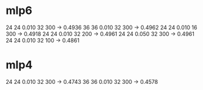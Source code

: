 # mlp6
24 24 0.010 32 300 -> 0.4936
36 36 0.010 32 300 -> 0.4962
24 24 0.010 16 300 -> 0.4918
24 24 0.010 32 200 -> 0.4961
24 24 0.050 32 300 -> 0.4961
24 24 0.010 32 100 -> 0.4861

# mlp4
24 24 0.010 32 300 -> 0.4743
36 36 0.010 32 300 -> 0.4578

